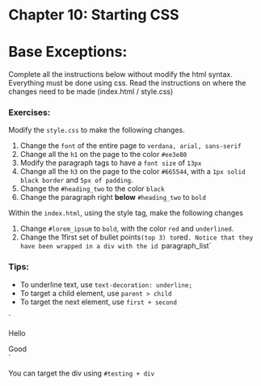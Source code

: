 # Chapter 10: Starting CSS

# Base Exceptions:
Complete all the instructions below without modify the html syntax. Everything must be
done using css. Read the instructions on where the changes need to be made (index.html / style.css)

### Exercises:

Modify the `style.css` to make the following changes.

1. Change the `font` of the entire page to `verdana, arial, sans-serif`
2. Change all the `h1` on the page to the color `#ee3e80`
3. Modify the paragraph tags to have a `font size` of `13px`
4. Change all the `h3` on the page to the color `#665544`, 
   with a `1px solid black border` and `5px of padding`.
5. Change the `#heading_two` to the color `black`
6. Change the paragraph right <b>below</b> `#heading_two` to `bold`

Within the `index.html`, using the style tag, make the following changes 

1. Change `#lorem_ipsum` to `bold`, with the color `red` and `underlined`. 
2. Change the 1first set of bullet points` (top 3) to `red`. Notice that they have
   been wrapped in a div with the id `paragraph_list`

### Tips:

* To underline text, use `text-decoration: underline;`
* To target a child element, use `parent > child`
* To target the next element, use `first + second`

`<p id='testing'>Hello</p>
 <div>Good</div>
`

You can target the div using `#testing + div`